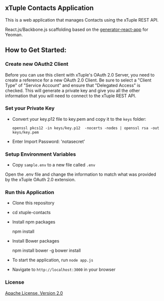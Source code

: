 ## xTuple Contacts Application

This is a web application that manages Contacts using the xTuple REST API.

React.js/Backbone.js scaffolding based on the
  [generator-react-app](https://github.com/js-experiments/generator-react-app) for Yeoman.

## How to Get Started:

### Create new OAuth2 Client

Before you can use this client with xTuple's OAuth 2.0 Server,
you need to create a reference for a new OAuth 2.0 Client. Be sure to select a
"Client Type" of "Service Account" and ensure that "Delegated Access" is checked.
This will generate a private key and give you all the other information that you will
need to connect to the xTuple REST API.

### Set your Private Key

* Convert your key.p12 file to key.pem and copy it to the `keys` folder:

   `openssl pkcs12 -in keys/key.p12  -nocerts -nodes | openssl rsa -out keys/key.pem`

* Enter Import Password: 'notasecret'

### Setup Environment Variables

* Copy `sample.env` to a new file called `.env`

Open the .env file and change the information to match what was provided
by the xTuple OAuth 2.0 extension.


### Run this Application

* Clone this repository
* cd xtuple-contacts
* Install npm packages

    npm install

* Install Bower packages

    npm install bower -g
    bower install

* To start the application, run `node app.js`

* Navigate to `http://localhost:3000` in your browser

### License

[Apache License, Version 2.0](http://www.apache.org/licenses/LICENSE-2.0.html)
